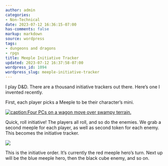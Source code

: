 ```yaml
---
author: admin
categories:
- Non-Technical
date: 2023-07-12 16:36:15-07:00
has-comments: false
markup: markdown
source: wordpress
tags:
- dungeons and dragons
- rpgs
title: Meeple Initiative Tracker
updated: 2023-07-12 16:37:58-07:00
wordpress_id: 1094
wordpress_slug: meeple-initiative-tracker
---
```

I play D&D. There are a thousand initiative trackers out there. Here’s one I invented recently.

First, each player picks a Meeple to be their character’s mini.

[![caption:Four PCs on a wagon move over swampy terrain.](../wp-content/uploads/2023/07/board-crop-1024x387.jpg)](../wp-content/uploads/2023/07/board-crop.jpg)

Quick, roll initiative! The players all roll, and so do the enemies. We grab a second meeple for each player, as well as second token for each enemy. This becomes the initiative tracker.

[![](../wp-content/uploads/2023/07/initiative-crop-1-1024x341.jpg)](../wp-content/uploads/2023/07/initiative-crop-1.jpg)

This is the initiative order. It’s currently the red meeple hero’s turn. Next up will be the blue meeple hero, then the black cube enemy, and so on.
